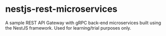 # nestjs-rest-microservices
A sample REST API Gateway with gRPC back-end microservices built using the NestJS framework. Used for learning/trial purposes only.
